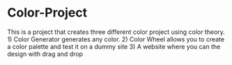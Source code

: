 # Color-Project
This is a project that creates three different color project using color theory. 1) Color Generator generates any color. 2) Color Wheel allows you to create a color palette and test it on a dummy site 3) A website where you can the design with drag and drop
